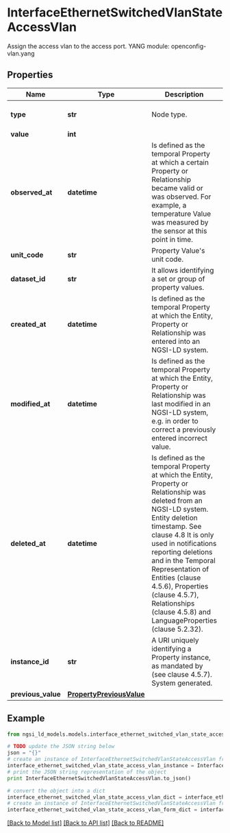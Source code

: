# InterfaceEthernetSwitchedVlanStateAccessVlan

Assign the access vlan to the access port.  YANG module: openconfig-vlan.yang 

## Properties

Name | Type | Description | Notes
------------ | ------------- | ------------- | -------------
**type** | **str** | Node type.  | [optional] [default to 'Property']
**value** | **int** |  | 
**observed_at** | **datetime** | Is defined as the temporal Property at which a certain Property or Relationship became valid or was observed. For example, a temperature Value was measured by the sensor at this point in time.  | [optional] 
**unit_code** | **str** | Property Value&#39;s unit code.  | [optional] 
**dataset_id** | **str** | It allows identifying a set or group of property values.  | [optional] 
**created_at** | **datetime** | Is defined as the temporal Property at which the Entity, Property or Relationship was entered into an NGSI-LD system.  | [optional] [readonly] 
**modified_at** | **datetime** | Is defined as the temporal Property at which the Entity, Property or Relationship was last modified in an NGSI-LD system, e.g. in order to correct a previously entered incorrect value.  | [optional] [readonly] 
**deleted_at** | **datetime** | Is defined as the temporal Property at which the Entity, Property or Relationship was deleted from an NGSI-LD system.  Entity deletion timestamp. See clause 4.8 It is only used in notifications reporting deletions and in the Temporal Representation of Entities (clause 4.5.6), Properties (clause 4.5.7), Relationships (clause 4.5.8) and LanguageProperties (clause 5.2.32).  | [optional] [readonly] 
**instance_id** | **str** | A URI uniquely identifying a Property instance, as mandated by (see clause 4.5.7). System generated.  | [optional] [readonly] 
**previous_value** | [**PropertyPreviousValue**](PropertyPreviousValue.md) |  | [optional] 

## Example

```python
from ngsi_ld_models.models.interface_ethernet_switched_vlan_state_access_vlan import InterfaceEthernetSwitchedVlanStateAccessVlan

# TODO update the JSON string below
json = "{}"
# create an instance of InterfaceEthernetSwitchedVlanStateAccessVlan from a JSON string
interface_ethernet_switched_vlan_state_access_vlan_instance = InterfaceEthernetSwitchedVlanStateAccessVlan.from_json(json)
# print the JSON string representation of the object
print InterfaceEthernetSwitchedVlanStateAccessVlan.to_json()

# convert the object into a dict
interface_ethernet_switched_vlan_state_access_vlan_dict = interface_ethernet_switched_vlan_state_access_vlan_instance.to_dict()
# create an instance of InterfaceEthernetSwitchedVlanStateAccessVlan from a dict
interface_ethernet_switched_vlan_state_access_vlan_form_dict = interface_ethernet_switched_vlan_state_access_vlan.from_dict(interface_ethernet_switched_vlan_state_access_vlan_dict)
```
[[Back to Model list]](../README.md#documentation-for-models) [[Back to API list]](../README.md#documentation-for-api-endpoints) [[Back to README]](../README.md)


